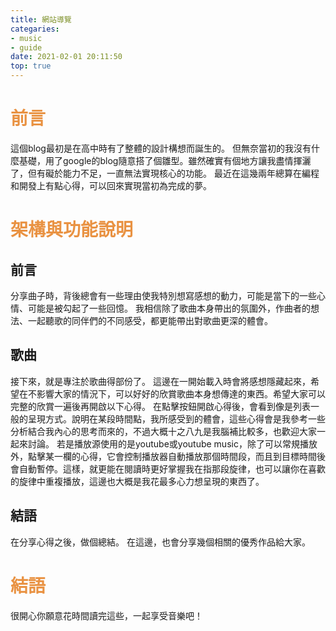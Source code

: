 ```yaml
---
title: 網站導覽
categaries: 
- music
- guide
date: 2021-02-01 20:11:50
top: true
---
```


# <div style="color: rgb(233, 146, 66);">前言</div>
這個blog最初是在高中時有了整體的設計構想而誕生的。
但無奈當初的我沒有什麼基礎，用了google的blog隨意搭了個雛型。雖然確實有個地方讓我盡情揮灑了，但有礙於能力不足，一直無法實現核心的功能。
最近在這幾兩年總算在編程和開發上有點心得，可以回來實現當初為完成的夢。

<!-- more -->

# <div style="color: rgb(233, 146, 66);">架構與功能說明</div>
## 前言
分享曲子時，背後總會有一些理由使我特別想寫感想的動力，可能是當下的一些心情、可能是被勾起了一些回憶。
我相信除了歌曲本身帶出的氛圍外，作曲者的想法、一起聽歌的同伴們的不同感受，都更能帶出對歌曲更深的體會。
## 歌曲
接下來，就是專注於歌曲得部份了。
這邊在一開始載入時會將感想隱藏起來，希望在不影響大家的情況下，可以好好的欣賞歌曲本身想傳達的東西。希望大家可以完整的欣賞一遍後再開啟以下心得。
在點擊按鈕開啟心得後，會看到像是列表一般的呈現方式。說明在某段時間點，我所感受到的體會，這些心得會是我參考一些分析結合我內心的思考而來的，不過大概十之八九是我腦補比較多，也歡迎大家一起來討論。
若是播放源使用的是youtube或youtube music，除了可以常規播放外，點擊某一欄的心得，它會控制播放器自動播放那個時間段，而且到目標時間後會自動暫停。這樣，就更能在閱讀時更好掌握我在指那段旋律，也可以讓你在喜歡的旋律中重複播放，這邊也大概是我花最多心力想呈現的東西了。

## 結語
在分享心得之後，做個總結。
在這邊，也會分享幾個相關的優秀作品給大家。

# <div style="color: rgb(233, 146, 66);">結語</div>

很開心你願意花時間讀完這些，一起享受音樂吧！